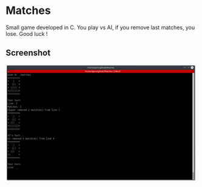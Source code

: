 # Matches
Small game developed in C. You play vs AI, if you remove last matches, you lose. Good luck !
## Screenshot
![alt text](https://raw.githubusercontent.com/qlem/Matches/master/Screenshot.png)